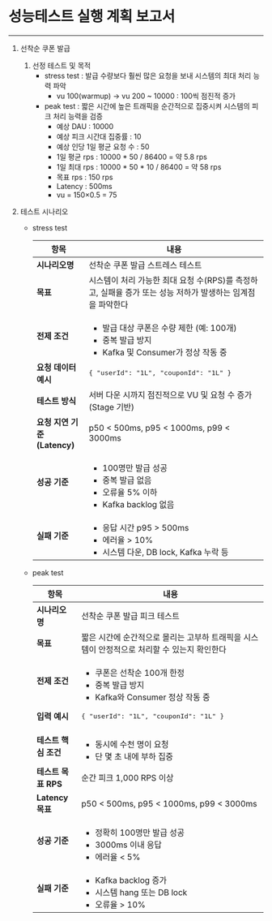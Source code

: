 # 성능테스트 실행 계획 보고서 

---
1. 선착순 쿠폰 발급
   1. 선정 테스트 및 목적
      - stress test : 발급 수량보다 훨씬 많은 요청을 보내 시스템의 최대 처리 능력 파악
        - vu 100(warmup) -> vu 200 ~ 10000 : 100씩 점진적 증가 
      - peak test : 짧은 시간에 높은 트래픽을 순간적으로 집중시켜 시스템의 피크 처리 능력을 검증
        - 예상 DAU : 10000
        - 예상 피크 시간대 집중률 : 10
        - 예상 인당 1일 평균 요청 수 : 50
        - 1일 평균 rps : 10000 * 50 / 86400 = 약 5.8 rps
        - 1일 최대 rps : 10000 * 50 * 10 / 86400 = 약 58 rps
        - 목표 rps : 150 rps
        - Latency : 500ms 
        - vu = 150×0.5 = 75
        
  2. 테스트 시나리오
     - stress test
      
        | 항목                     | 내용                                                                                             |
        | ---------------------- |------------------------------------------------------------------------------------------------|
        | **시나리오명**              | 선착순 쿠폰 발급 스트레스 테스트                                                                             |
        | **목표**                 | 시스템이 처리 가능한 최대 요청 수(RPS)를 측정하고, 실패율 증가 또는 성능 저하가 발생하는 임계점을 파악한다                                |
        | **전제 조건**              | <ul><li>발급 대상 쿠폰은 수량 제한 (예: 100개)</li><li>중복 발급 방지</li><li>Kafka 및 Consumer가 정상 작동 중</li></ul> |
        | **요청 데이터 예시**          | <pre>{ "userId": "1L", "couponId": "1L" }</pre>                                                |
        | **테스트 방식**             | 서버 다운 시까지 점진적으로 VU 및 요청 수 증가 (Stage 기반)                                                        |
        | **요청 지연 기준 (Latency)** | p50 < 500ms, p95 < 1000ms, p99 < 3000ms                                                        |
        | **성공 기준**              | <ul><li>100명만 발급 성공</li><li>중복 발급 없음</li><li>오류율 5% 이하</li><li>Kafka backlog 없음</li></ul>      |
        | **실패 기준**              | <ul><li>응답 시간 p95 > 500ms</li><li>에러율 > 10%</li><li>시스템 다운, DB lock, Kafka 누락 등</li></ul>      |

     - peak test

       | 항목             | 내용                                                                                 |
       | -------------- |------------------------------------------------------------------------------------|
       | **시나리오명**      | 선착순 쿠폰 발급 피크 테스트                                                                   |
       | **목표**         | 짧은 시간에 순간적으로 몰리는 고부하 트래픽을 시스템이 안정적으로 처리할 수 있는지 확인한다                                |
       | **전제 조건**      | <ul><li>쿠폰은 선착순 100개 한정</li><li>중복 발급 방지</li><li>Kafka와 Consumer 정상 작동 중</li></ul> |
       | **입력 예시**      | <pre>{ "userId": "1L", "couponId": "1L" }</pre>                                    |
       | **테스트 핵심 조건**  | <ul><li>동시에 수천 명이 요청</li><li>단 몇 초 내에 부하 집중</li></ul>                              |
       | **테스트 목표 RPS** | 순간 피크 1,000 RPS 이상                                                                 |
       | **Latency 목표** | p50 < 500ms, p95 < 1000ms, p99 < 3000ms                                            |
       | **성공 기준**      | <ul><li>정확히 100명만 발급 성공</li><li>3000ms 이내 응답</li><li>에러율 < 5%</li></ul>    |
       | **실패 기준**      | <ul><li>Kafka backlog 증가</li><li>시스템 hang 또는 DB lock</li><li>오류율 > 10%</li></ul>   |
